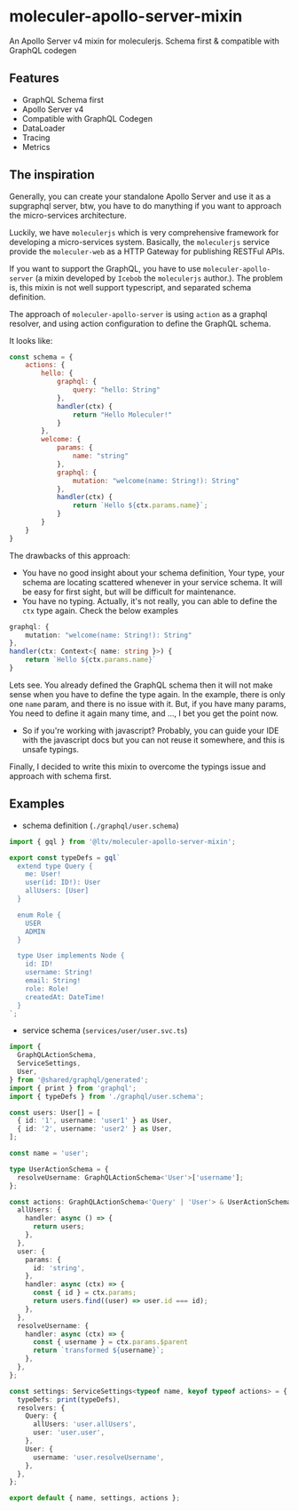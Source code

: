 # moleculer-apollo-server-mixin

An Apollo Server v4 mixin for moleculerjs. Schema first &amp; compatible with GraphQL codegen

## Features

- GraphQL Schema first
- Apollo Server v4
- Compatible with GraphQL Codegen
- DataLoader
- Tracing
- Metrics

## The inspiration

Generally, you can create your standalone Apollo Server and use it as a supgraphql server, btw, you have to do manything if you want to approach the micro-services architecture.

Luckily, we have `moleculerjs` which is very comprehensive framework for developing a micro-services system. Basically, the `moleculerjs` service provide the `moleculer-web` as a HTTP Gateway for publishing RESTFul APIs.

If you want to support the GraphQL, you have to use `moleculer-apollo-server` (a mixin developed by `Icebob` the `moleculerjs` author.). The problem is, this mixin is not well support typescript, and separated schema definition.

The approach of `moleculer-apollo-server` is using `action` as a graphql resolver, and using action configuration to define the GraphQL schema.

It looks like:

```javascript
const schema = {
    actions: {
        hello: {
            graphql: {
                query: "hello: String"
            },
            handler(ctx) {
                return "Hello Moleculer!"
            }
        },
        welcome: {
            params: {
                name: "string"
            },
            graphql: {
                mutation: "welcome(name: String!): String"
            },
            handler(ctx) {
                return `Hello ${ctx.params.name}`;
            }
        }
    }
}
```

The drawbacks of this approach:

- You have no good insight about your schema definition, Your type, your schema are locating scattered whenever in your service schema. It will be easy for first sight, but will be difficult for maintenance.
- You have no typing. Actually, it's not really, you can able to define the `ctx` type again. Check the below examples

```ts
graphql: {
    mutation: "welcome(name: String!): String"
},
handler(ctx: Context<{ name: string }>) {
    return `Hello ${ctx.params.name}`
}
```

Lets see. You already defined the GraphQL schema then it will not make sense when you have to define the type again. In the example, there is only one `name` param, and there is no issue with it. But, if you have many params,
You need to define it again many time, and ..., I bet you get the point now.

- So if you're working with javascript? Probably, you can guide your IDE with the javascript docs but you can not reuse it somewhere, and this is unsafe typings.

Finally, I decided to write this mixin to overcome the typings issue and approach with schema first.

## Examples

- schema definition (`./graphql/user.schema`)

```ts
import { gql } from '@ltv/moleculer-apollo-server-mixin';

export const typeDefs = gql`
  extend type Query {
    me: User!
    user(id: ID!): User
    allUsers: [User]
  }

  enum Role {
    USER
    ADMIN
  }

  type User implements Node {
    id: ID!
    username: String!
    email: String!
    role: Role!
    createdAt: DateTime!
  }
`;
```

- service schema (`services/user/user.svc.ts`)

```ts
import {
  GraphQLActionSchema,
  ServiceSettings,
  User,
} from '@shared/graphql/generated';
import { print } from 'graphql';
import { typeDefs } from './graphql/user.schema';

const users: User[] = [
  { id: '1', username: 'user1' } as User,
  { id: '2', username: 'user2' } as User,
];

const name = 'user';

type UserActionSchema = {
  resolveUsername: GraphQLActionSchema<'User'>['username'];
};

const actions: GraphQLActionSchema<'Query' | 'User'> & UserActionSchema = {
  allUsers: {
    handler: async () => {
      return users;
    },
  },
  user: {
    params: {
      id: 'string',
    },
    handler: async (ctx) => {
      const { id } = ctx.params;
      return users.find((user) => user.id === id);
    },
  },
  resolveUsername: {
    handler: async (ctx) => {
      const { username } = ctx.params.$parent
      return `transformed ${username}`;
    },
  },
};

const settings: ServiceSettings<typeof name, keyof typeof actions> = {
  typeDefs: print(typeDefs),
  resolvers: {
    Query: {
      allUsers: 'user.allUsers',
      user: 'user.user',
    },
    User: {
      username: 'user.resolveUsername',
    },
  },
};

export default { name, settings, actions };
```
